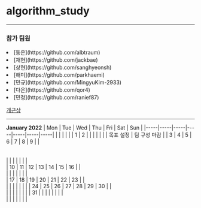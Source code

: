 # algorithm_study
---
<h3>참가 팀원</h3>
<li> [동은](https://github.com/albtraum)
<li> [재현](https://github.com/jackbae)
<li> [상현](https://github.com/sanghyeonsh)
<li> [해미](https://github.com/parkhaemi)
<li> [민규](https://github.com/MingyuKim-2933)
<li> [다은](https://github.com/qor4)
<li> [민정](https://github.com/ranief87)

  
  [개근상](https://www.acmicpc.net/problem/1563)
  
---
  
**January 2022**
| Mon | Tue | Wed | Thu | Fri | Sat | Sun |
|-----|-----|-----|-----|-----|-----|-----|
|     |     |     |     |     |   1 |   2 |
|     |     |     |     |     |  목표 설정   |  팀 구성 마감  |
|   3 |   4 |   5 |   6 |   7 |   8 |   9 |
|  <br><br><br>   |     |     |     |     |     |     |  
|  10 |  11 |  12 |  13 |  14 |  15 |  16 |
|    <br> |     |     |     |     |     |     |  
|  17 |  18 |  19 |  20 |  21 |  22 |  23 |
|    <br> |     |     |     |     |     |     |
|  24 |  25 |  26 |  27 |  28 |  29 |  30 |
|    <br> |     |     |     |     |     |     |
|  31 |     |     |     |     |     |     |
|   <br>  |     |     |     |     |     |     |
